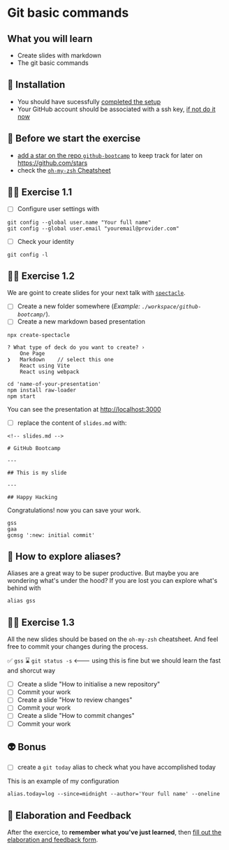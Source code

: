 # Git basic commands

## What you will learn

- Create slides with markdown
- The git basic commands

## 📡 Installation

- You should have sucessfully [completed the setup](../../setup/README.md)
- Your GitHub account should be associated with a ssh key, [if not do it now](https://github.com/flexbox/davidl/blob/master/source/dev/git.html.slim)

## 👾 Before we start the exercise

- [add a star on the repo `github-bootcamp`](https://github.com/flexbox/github-bootcamp) to keep track for later on https://github.com/stars
- check the [`oh-my-zsh` Cheatsheet](https://github.com/ohmyzsh/ohmyzsh/wiki/Cheatsheet)

## 👨‍🚀 Exercise 1.1

- [ ] Configure user settings with

```console
git config --global user.name "Your full name"
git config --global user.email "youremail@provider.com"
```

- [ ] Check your identity

```console
git config -l
```

## 👨‍🚀 Exercise 1.2

We are goint to create slides for your next talk with [`spectacle`](https://github.com/FormidableLabs/spectacle).

- [ ] Create a new folder somewhere (_Example: `./workspace/github-bootcamp/`_).
- [ ] Create a new markdown based presentation

```console
npx create-spectacle
```

```console
? What type of deck do you want to create? ›
    One Page
❯   Markdown    // select this one
    React using Vite
    React using webpack
```

```console
cd 'name-of-your-presentation'
npm install raw-loader
npm start
```

You can see the presentation at [http://localhost:3000](http://localhost:3000)

- [ ] replace the content of `slides.md` with:

```mdx
<!-- slides.md -->

# GitHub Bootcamp

---

## This is my slide

---

## Happy Hacking

```

Congratulations! now you can save your work.

```console
gss
gaa
gcmsg ':new: initial commit'
```

## 📡 How to explore aliases?

Aliases are a great way to be super productive. But maybe you are wondering what's under the hood? If you are lost you can explore what's behind with

```console
alias gss
```

## 👨‍🚀 Exercise 1.3

All the new slides should be based on the `oh-my-zsh` cheatsheet. And feel free to commit your changes during the process.

✅ `gss`
⌛ `git status -s`  <--- using this is fine but we should learn the fast and shorcut way

- [ ] Create a slide "How to initialise a new repository"
- [ ] Commit your work
- [ ] Create a slide "How to review changes"
- [ ] Commit your work
- [ ] Create a slide "How to commit changes"
- [ ] Commit your work

## 👽 Bonus

- [ ] create a `git today` alias to check what you have accomplished today

This is an example of my configuration

```console
alias.today=log --since=midnight --author='Your full name' --oneline
```

## 🏅 Elaboration and Feedback

After the exercice, to __remember what you've just learned__, then [fill out the elaboration and feedback form](https://airtable.com/shrBuZqOJL5UeLLF1?prefill_Name=GitHub%20101&prefill_Exercice=01).
